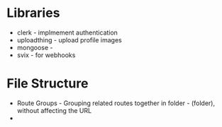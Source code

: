 # Libraries

- clerk - implmement authentication
- uploadthing - upload profile images
- mongoose -
- svix - for webhooks

# File Structure

- Route Groups - Grouping related routes together in folder - (folder), without affecting the URL
- 

